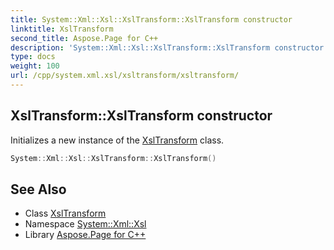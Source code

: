 ```yaml
---
title: System::Xml::Xsl::XslTransform::XslTransform constructor
linktitle: XslTransform
second_title: Aspose.Page for C++
description: 'System::Xml::Xsl::XslTransform::XslTransform constructor. Initializes a new instance of the XslTransform class in C++.'
type: docs
weight: 100
url: /cpp/system.xml.xsl/xsltransform/xsltransform/
---
```

## XslTransform::XslTransform constructor


Initializes a new instance of the [XslTransform](../) class.

```cpp
System::Xml::Xsl::XslTransform::XslTransform()
```

## See Also

* Class [XslTransform](../)
* Namespace [System::Xml::Xsl](../../)
* Library [Aspose.Page for C++](../../../)
